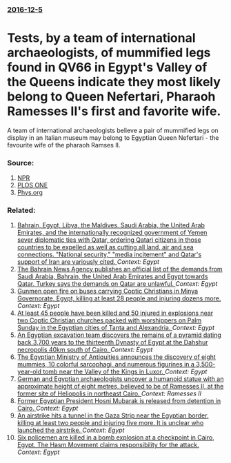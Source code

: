 ### [2016-12-5](/news/2016/12/5/index.md)

# Tests,  by a  team of international archaeologists,   of mummified legs  found in QV66 in Egypt's Valley of the Queens indicate they most likely  belong to  Queen Nefertari, Pharaoh Ramesses II's first and favorite wife.  

A team of international archaeologists believe a pair of mummified legs on display in an Italian museum may belong to Egyptian Queen Nefertari - the favourite wife of the pharaoh Ramses II.


### Source:

1. [NPR](http://www.npr.org/sections/thetwo-way/2016/12/05/504449966/researchers-confident-mysterious-pair-of-mummified-knees-belonged-to-queen-nefer)
2. [PLOS ONE](http://journals.plos.org/plosone/article?id=10.1371/journal.pone.0166571)
3. [Phys.org](http://phys.org/news/2016-12-mummified-egyptian-queen-nefertari.html)

### Related:

1. [Bahrain, Egypt, Libya, the Maldives, Saudi Arabia, the United Arab Emirates, and the internationally recognized government of Yemen sever diplomatic ties with Qatar, ordering Qatari citizens in those countries to be expelled as well as cutting all land, air and sea connections. "National security," "media incitement" and Qatar's support of Iran are variously cited. ](/news/2017/06/5/bahrain-egypt-libya-the-maldives-saudi-arabia-the-united-arab-emirates-and-the-internationally-recognized-government-of-yemen-sever-di.md) _Context: Egypt_
2. [The Bahrain News Agency publishes an official list of the demands from Saudi Arabia, Bahrain, the United Arab Emirates and Egypt towards Qatar. Turkey says the demands on Qatar are unlawful. ](/news/2017/06/25/the-bahrain-news-agency-publishes-an-official-list-of-the-demands-from-saudi-arabia-bahrain-the-united-arab-emirates-and-egypt-towards-qat.md) _Context: Egypt_
3. [Gunmen open fire on buses carrying Coptic Christians in Minya Governorate, Egypt, killing at least 28 people and injuring dozens more. ](/news/2017/05/26/gunmen-open-fire-on-buses-carrying-coptic-christians-in-minya-governorate-egypt-killing-at-least-28-people-and-injuring-dozens-more.md) _Context: Egypt_
4. [At least 45 people have been killed and 50 injured in explosions near two Coptic Christian churches packed with worshippers on Palm Sunday in the Egyptian cities of Tanta and Alexandria. ](/news/2017/04/9/at-least-45-people-have-been-killed-and-50-injured-in-explosions-near-two-coptic-christian-churches-packed-with-worshippers-on-palm-sunday-i.md) _Context: Egypt_
5. [An Egyptian excavation team discovers the remains of a pyramid dating back 3,700 years to the thirteenth Dynasty of Egypt at the Dahshur necropolis 40km south of Cairo. ](/news/2017/04/3/an-egyptian-excavation-team-discovers-the-remains-of-a-pyramid-dating-back-3-700-years-to-the-thirteenth-dynasty-of-egypt-at-the-dahshur-nec.md) _Context: Egypt_
6. [The Egyptian Ministry of Antiquities announces the discovery of   eight mummies, 10 colorful sarcophagi, and numerous figurines in  a 3,500-year-old tomb near the Valley of the Kings in Luxor. ](/news/2017/04/18/the-egyptian-ministry-of-antiquities-announces-the-discovery-of-eight-mummies-10-colorful-sarcophagi-and-numerous-figurines-in-a-3-500.md) _Context: Egypt_
7. [German and Egyptian archaeologists uncover a humanoid statue with an approximate height of eight metres, believed to be of Ramesses II, at the former site of Heliopolis in northeast Cairo. ](/news/2017/03/9/german-and-egyptian-archaeologists-uncover-a-humanoid-statue-with-an-approximate-height-of-eight-metres-believed-to-be-of-ramesses-ii-at-t.md) _Context: Ramesses II_
8. [Former Egyptian President Hosni Mubarak is released from detention in Cairo. ](/news/2017/03/24/former-egyptian-president-hosni-mubarak-is-released-from-detention-in-cairo.md) _Context: Egypt_
9. [An airstrike hits a tunnel in the Gaza Strip near the Egyptian border, killing at least two people and injuring five more. It is unclear who launched the airstrike. ](/news/2017/02/9/an-airstrike-hits-a-tunnel-in-the-gaza-strip-near-the-egyptian-border-killing-at-least-two-people-and-injuring-five-more-it-is-unclear-who.md) _Context: Egypt_
10. [ Six policemen are killed in a bomb explosion at a checkpoint in Cairo, Egypt. The Hasm Movement claims responsibility for the attack. ](/news/2016/12/9/six-policemen-are-killed-in-a-bomb-explosion-at-a-checkpoint-in-cairo-egypt-the-hasm-movement-claims-responsibility-for-the-attack.md) _Context: Egypt_
